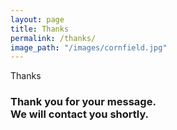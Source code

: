 ```yaml
---
layout: page
title: Thanks
permalink: /thanks/
image_path: "/images/cornfield.jpg"
---
```

<p class="post-tag">Thanks</p>
<div class="page-content text-center">
  <h3>Thank you for your message.<br /> We will contact you shortly.</h3>
</div>
